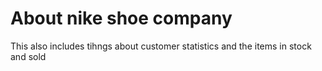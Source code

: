 # About nike shoe company 
This also includes tihngs about customer statistics and the items in stock and sold

